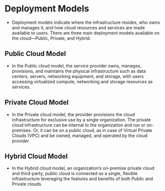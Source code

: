 # Deployment Models
- Deployment models indicate where the infrastructure resides, who owns and manages it, and how cloud resources and services are made available to users. There are three main deployment models available on the cloud—Public, Private, and Hybrid.

## Public Cloud Model
- In the Public cloud model, the service provider owns, manages, provisions, and maintains the physical infrastructure such as data centers, servers, networking equipment, and storage, with users accessing virtualized compute, networking and storage resources as services.

## Private Cloud Model
- In the Private cloud model, the provider provisions the cloud infrastructure for exclusive use by a single organization. The private cloud infrastructure can be internal to the organization and run or on-premises. Or, it can be on a public cloud, as in case of Virtual Private Clouds (VPC) and be owned, managed, and operated by the cloud provider. 

## Hybrid Cloud Model
- In the Hybrid cloud model, an organization’s on-premise private cloud and third-party, public cloud is connected as a single, flexible infrastructure leveraging the features and benefits of both Public and Private clouds.